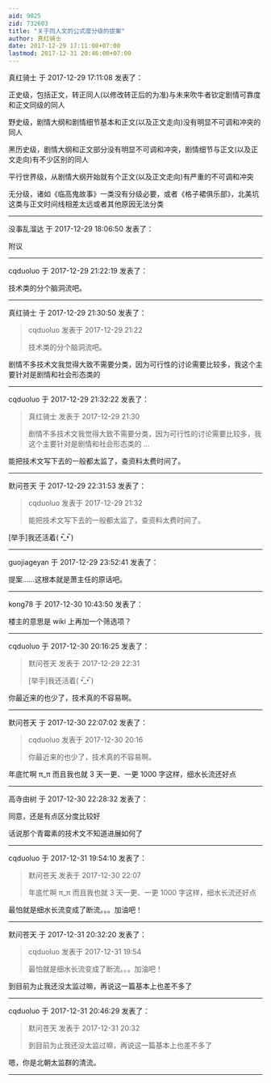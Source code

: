 ```yaml
---
aid: 9025
zid: 732603
title: "关于同人文的公式度分级的提案"
author: 真红骑士
date: 2017-12-29 17:11:08+07:00
lastmod: 2017-12-31 20:46:00+07:00
---
```


真红骑士 于 2017-12-29 17:11:08 发表了：

正史级，包括正文，转正同人(以修改转正后的为准)与未来吹牛者钦定剧情可靠度和正文同级的同人

野史级，剧情大纲和剧情细节基本和正文(以及正文走向)没有明显不可调和冲突的同人

黑历史级，剧情大纲和正文部分没有明显不可调和冲突，剧情细节与正文(以及正文走向)有不少区别的同人

平行世界级，从剧情大纲开始就有个正文(以及正文走向)有严重的不可调和冲突

无分级，诸如《临高鬼故事》一类没有分级必要，或者《格子裙俱乐部》，北美坑这类与正文时间线相差太远或者其他原因无法分类

---

没事乱溜达 于 2017-12-29 18:06:50 发表了：

附议

---

cqduoluo 于 2017-12-29 21:22:19 发表了：

技术类的分个脑洞流吧。

---

真红骑士 于 2017-12-29 21:30:50 发表了：

> cqduoluo 发表于 2017-12-29 21:22
>
> 技术类的分个脑洞流吧。

剧情不多技术文我觉得大致不需要分类，因为可行性的讨论需要比较多，我这个主要针对是剧情和社会形态类的

---

cqduoluo 于 2017-12-29 21:32:22 发表了：

> 真红骑士 发表于 2017-12-29 21:30
>
> 剧情不多技术文我觉得大致不需要分类，因为可行性的讨论需要比较多，我这个主要针对是剧情和社会形态类的 ...

能把技术文写下去的一般都太监了，查资料太费时间了。

---

默问苍天 于 2017-12-29 22:31:53 发表了：

> cqduoluo 发表于 2017-12-29 21:32
>
> 能把技术文写下去的一般都太监了，查资料太费时间了。

[举手]我还活着( •̅\_•̅ )

---

guojiageyan 于 2017-12-29 23:52:41 发表了：

提案……这根本就是萧主任的原话吧。

---

kong78 于 2017-12-30 10:43:50 发表了：

楼主的意思是 wiki 上再加一个筛选项？

---

cqduoluo 于 2017-12-30 20:16:25 发表了：

> 默问苍天 发表于 2017-12-29 22:31
>
> [举手]我还活着( •̅\_•̅ )

你最近来的也少了，技术真的不容易啊。

---

默问苍天 于 2017-12-30 22:07:02 发表了：

> cqduoluo 发表于 2017-12-30 20:16
>
> 你最近来的也少了，技术真的不容易啊。

年底忙啊 π_π 而且我也就 3 天一更、一更 1000 字这样，细水长流还好点

---

高寺由树 于 2017-12-30 22:28:32 发表了：

同意，还是有点区分度比较好

话说那个青霉素的技术文不知道进展如何了

---

cqduoluo 于 2017-12-31 19:54:10 发表了：

> 默问苍天 发表于 2017-12-30 22:07
>
> 年底忙啊 π_π 而且我也就 3 天一更、一更 1000 字这样，细水长流还好点

最怕就是细水长流变成了断流。。。加油吧！

---

默问苍天 于 2017-12-31 20:32:20 发表了：

> cqduoluo 发表于 2017-12-31 19:54
>
> 最怕就是细水长流变成了断流。。。加油吧！

到目前为止我还没太监过嘛，再说这一篇基本上也差不多了

---

cqduoluo 于 2017-12-31 20:46:29 发表了：

> 默问苍天 发表于 2017-12-31 20:32
>
> 到目前为止我还没太监过嘛，再说这一篇基本上也差不多了

嗯，你是北朝太监群的清流。

---
